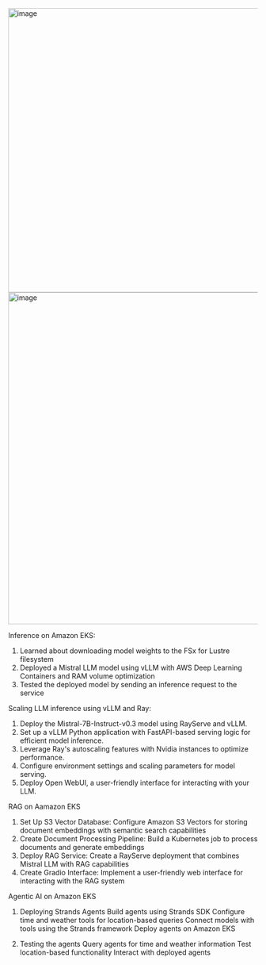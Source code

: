 <img width="780" height="573" alt="image" src="https://github.com/user-attachments/assets/788c3ba4-9807-43bc-9e54-1f6fdb7e4fa2" />

<img width="1014" height="669" alt="image" src="https://github.com/user-attachments/assets/21cfaa5d-4009-46f7-b6be-aca951f86842" />

Inference on Amazon EKS:

1. Learned about downloading model weights to the FSx for Lustre filesystem
2. Deployed a Mistral LLM model using vLLM with AWS Deep Learning Containers and RAM volume optimization
3. Tested the deployed model by sending an inference request to the service

Scaling LLM inference using vLLM and Ray:

1. Deploy the Mistral-7B-Instruct-v0.3  model using RayServe and vLLM.
2. Set up a vLLM Python application with FastAPI-based serving logic for efficient model inference.
3. Leverage Ray's autoscaling features with Nvidia instances to optimize performance.
4. Configure environment settings and scaling parameters for model serving.
5. Deploy Open WebUI, a user-friendly interface for interacting with your LLM.

RAG on Aamazon EKS

1. Set Up S3 Vector Database: Configure Amazon S3 Vectors for storing document embeddings with semantic search capabilities
2. Create Document Processing Pipeline: Build a Kubernetes job to process documents and generate embeddings
3. Deploy RAG Service: Create a RayServe deployment that combines Mistral LLM with RAG capabilities
4. Create Gradio Interface: Implement a user-friendly web interface for interacting with the RAG system

Agentic AI on Amazon EKS

1. Deploying Strands Agents
Build agents using Strands SDK
Configure time and weather tools for location-based queries
Connect models with tools using the Strands framework
Deploy agents on Amazon EKS

2. Testing the agents
Query agents for time and weather information
Test location-based functionality
Interact with deployed agents

